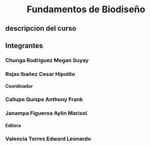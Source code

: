 # <p align="center"> Fundamentos de Biodiseño </p>

## descripcion del curso

## Integrantes
### Chunga Rodriguez Megan Suyay

### Rojas Ibañez Cesar Hipolito
#### Coordinador 

### Callupe Quispe Anthony Frank

### Janampa Figueroa Aylin Marisol 
#### Editora

### Valencia Torres Edward Leonardo


